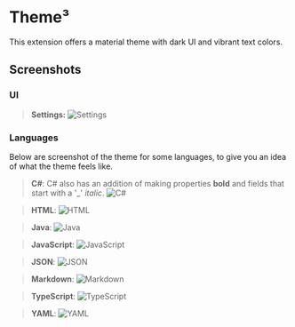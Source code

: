 # Theme³

This extension offers a material theme with dark UI and vibrant text colors.

## Screenshots

### UI

> **Settings:** ![Settings](images/screenshots/settings.png)

### Languages

Below are screenshot of the theme for some languages, to give you an idea of what the theme feels like.

> **C#**: C# also has an addition of making properties **bold** and fields that start with a '\_' _italic_. ![C#](images/screenshots/languages/csharp.png)

> **HTML**: ![HTML](images/screenshots/languages/html.png)

> **Java**: ![Java](images/screenshots/languages/java.png)

> **JavaScript**: ![JavaScript](images/screenshots/languages/javascript.png)

> **JSON**: ![JSON](images/screenshots/languages/json.png)

> **Markdown**: ![Markdown](images/screenshots/languages/markdown.png)

> **TypeScript**: ![TypeScript](images/screenshots/languages/typescript.png)

> **YAML**: ![YAML](images/screenshots/languages/yaml.png)
